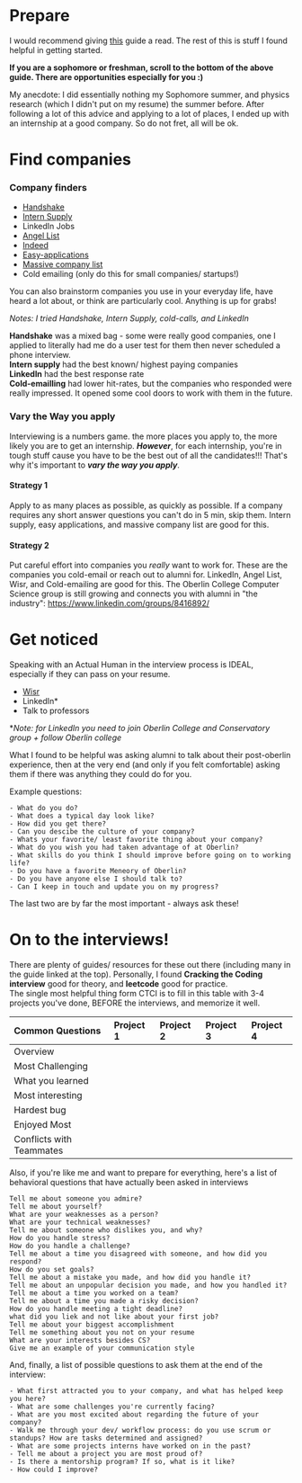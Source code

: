 # Prepare

I would recommend giving [this](https://github.com/cassidoo/getting-a-gig) guide a read. The rest of this is stuff I found helpful in getting started.

**If you are a sophomore or freshman, scroll to the bottom of the above guide. There are opportunities especially for you :)**

My anecdote: I did essentially nothing my Sophomore summer, and physics research (which I didn't put on my resume) the summer before. After following a lot of this advice and applying to a lot of places, I ended up with an internship at a good company. So do not fret, all will be ok. 

# Find companies

### Company finders

- [Handshake](https://oberlin.joinhandshake.com/login)
- [Intern Supply](http://www.intern.supply/) 
- LinkedIn Jobs	
- [Angel List](https://angel.co/)
- [Indeed](https://www.indeed.com/)
- [Easy-applications](https://github.com/j-delaney/easy-application)
- [Massive company list](https://docs.google.com/spreadsheets/d/1QOYYS_1fN7eO8rTBHYLv1tQ1dMPeqgIKbIE6CP-yFzg/edit#gid=1368926779)
- Cold emailing (only do this for small companies/ startups!)

You can also brainstorm companies you use in your everyday life, have heard a lot about, or think are particularly cool. Anything is up for grabs!


*Notes: I tried Handshake, Intern Supply, cold-calls, and LinkedIn*

**Handshake** was a mixed bag - some were really good companies, one I applied to literally had me do a user test for them then never scheduled a phone interview.  
**Intern supply** had the best known/ highest paying companies   
**LinkedIn** had the best response rate  
**Cold-emailling** had lower hit-rates, but the companies who responded were really impressed. It opened some cool doors to work with them in the future. 

### Vary the Way you apply
Interviewing is a numbers game. the more places you apply to, the more likely you are to get an internship. ***However***, for each internship, you're in tough stuff cause you have to be the best out of all the candidates!!! That's why it's important to ***vary the way you apply***. 

#### Strategy 1
Apply to as many places as possible, as quickly as possible. If a company requires any short answer questions you can't do in 5 min, skip them. Intern supply, easy applications, and massive company list are good for this.

#### Strategy 2
Put careful effort into companies you *really* want to work for. These are the companies you cold-email or reach out to alumni for. LinkedIn, Angel List, Wisr, and Cold-emailing are good for this. The Oberlin College Computer Science group is still growing and connects you with alumni in "the industry": https://www.linkedin.com/groups/8416892/

# Get noticed

Speaking with an Actual Human in the interview process is IDEAL, especially if they can pass on your resume.  

- [Wisr](https://oberlin.wisr.io/signup/)  
- LinkedIn*		
- Talk to professors

**Note: for LinkedIn you need to join Oberlin College and Conservatory _group_ + follow Oberlin college*

What I found to be helpful was asking alumni to talk about their post-oberlin experience, then at the very end (and only if you felt comfortable) asking them if there was anything they could do for you. 

Example questions:
	
	- What do you do?
	- What does a typical day look like?
	- How did you get there?
	- Can you descibe the culture of your company?
	- Whats your favorite/ least favorite thing about your company?
	- What do you wish you had taken advantage of at Oberlin?
	- What skills do you think I should improve before going on to working life?
	- Do you have a favorite Meneory of Oberlin?
	- Do you have anyone else I should talk to?
	- Can I keep in touch and update you on my progress?

The last two are by far the most important - always ask these!
	
# On to the interviews!

There are plenty of guides/ resources for these out there (including many in the guide linked at the top). Personally, I found **Cracking the Coding interview** good for theory, and **leetcode** good for practice.  
The single most helpful thing form CTCI is to fill in this table with 3-4 projects you've done, BEFORE the interviews, and memorize it well.

| Common Questions  | Project 1 | Project 2 | Project 3 | Project 4 |
|:------------- |:---------------| :------------- | :------------- | :-- |
| Overview					|     	|  		|      |      |
| Most Challenging    		|  		|  		|      |      |
| What you learned     		|     	|  		|      |      |
| Most interesting 			|    	|  		|      |      |
| Hardest bug 				|     	|  		|      |      |
| Enjoyed Most				|     	|  		|      |      |
| Conflicts with Teammates	|     	|  		|      |      |  

Also, if you're like me and want to prepare for everything, here's a list of behavioral questions that have actually been asked in interviews

	Tell me about someone you admire?
	Tell me about yourself?
	What are your weaknesses as a person?
	What are your technical weaknesses?
	Tell me about someone who dislikes you, and why?
	How do you handle stress?
	How do you handle a challenge?
	Tell me about a time you disagreed with someone, and how did you respond?
	How do you set goals?
	Tell me about a mistake you made, and how did you handle it?
	Tell me about an unpopular decision you made, and how you handled it?
	Tell me about a time you worked on a team?
	Tell me about a time you made a risky decision?
	How do you handle meeting a tight deadline?
	what did you liek and not like about your first job?
	Tell me about your biggest accomplishment
	Tell me something about you not on your resume
	What are your interests besides CS?
	Give me an example of your communication style
	
And, finally, a list of possible questions to ask them at the end of the interview:

	- What first attracted you to your company, and what has helped keep you here?
	- What are some challenges you're currently facing?
	- What are you most excited about regarding the future of your company?
	- Walk me through your dev/ workflow process: do you use scrum or standups? How are tasks determined and assigned?
	- What are some projects interns have worked on in the past?
	- Tell me about a project you are most proud of?
	- Is there a mentorship program? If so, what is it like?
	- How could I improve?
	
